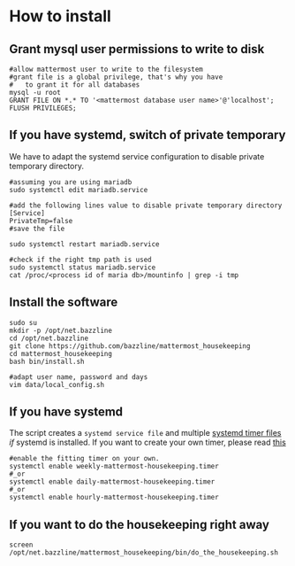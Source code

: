 # How to install

## Grant mysql user permissions to write to disk

```
#allow mattermost user to write to the filesystem
#grant file is a global privilege, that's why you have
#   to grant it for all databases
mysql -u root
GRANT FILE ON *.* TO '<mattermost database user name>'@'localhost';
FLUSH PRIVILEGES;
```

## If you have systemd, switch of private temporary

We have to adapt the systemd service configuration to disable private temporary directory.

```
#assuming you are using mariadb
sudo systemctl edit mariadb.service

#add the following lines value to disable private temporary directory
[Service]
PrivateTmp=false
#save the file

sudo systemctl restart mariadb.service

#check if the right tmp path is used
sudo systemctl status mariadb.service
cat /proc/<process id of maria db>/mountinfo | grep -i tmp
```

## Install the software

```
sudo su
mkdir -p /opt/net.bazzline
cd /opt/net.bazzline
git clone https://github.com/bazzline/mattermost_housekeeping
cd mattermost_housekeeping
bash bin/install.sh

#adapt user name, password and days
vim data/local_config.sh

```

## If you have systemd 

The script creates a `systemd service file` and multiple [systemd timer files](source/) *if* systemd is installed.
If you want to create your own timer, please read [this](../knowledge_base/create_your_own_timer.md)

```
#enable the fitting timer on your own.
systemctl enable weekly-mattermost-housekeeping.timer
#_or
systemctl enable daily-mattermost-housekeeping.timer
#_or
systemctl enable hourly-mattermost-housekeeping.timer
```

## If you want to do the housekeeping right away

```
screen
/opt/net.bazzline/mattermost_housekeeping/bin/do_the_housekeeping.sh
```
